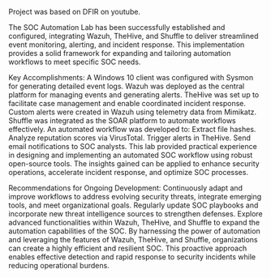 Project was based on DFIR on youtube. 

The SOC Automation Lab has been successfully established and configured, integrating Wazuh, TheHive, and Shuffle to deliver streamlined event monitoring, alerting, and incident response. This implementation provides a solid framework for expanding and tailoring automation workflows to meet specific SOC needs.

Key Accomplishments:
A Windows 10 client was configured with Sysmon for generating detailed event logs.
Wazuh was deployed as the central platform for managing events and generating alerts.
TheHive was set up to facilitate case management and enable coordinated incident response.
Custom alerts were created in Wazuh using telemetry data from Mimikatz.
Shuffle was integrated as the SOAR platform to automate workflows effectively.
An automated workflow was developed to:
Extract file hashes.
Analyze reputation scores via VirusTotal.
Trigger alerts in TheHive.
Send email notifications to SOC analysts.
This lab provided practical experience in designing and implementing an automated SOC workflow using robust open-source tools. The insights gained can be applied to enhance security operations, accelerate incident response, and optimize SOC processes.

Recommendations for Ongoing Development:
Continuously adapt and improve workflows to address evolving security threats, integrate emerging tools, and meet organizational goals.
Regularly update SOC playbooks and incorporate new threat intelligence sources to strengthen defenses.
Explore advanced functionalities within Wazuh, TheHive, and Shuffle to expand the automation capabilities of the SOC.
By harnessing the power of automation and leveraging the features of Wazuh, TheHive, and Shuffle, organizations can create a highly efficient and resilient SOC. This proactive approach enables effective detection and rapid response to security incidents while reducing operational burdens.
